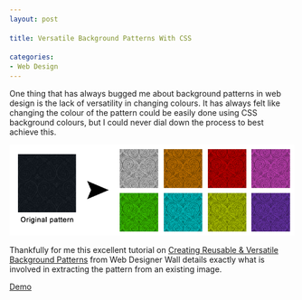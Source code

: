 ```yaml
---
layout: post

title: Versatile Background Patterns With CSS

categories:
- Web Design
---
```


One thing that has always bugged me about background patterns in web design is the lack of versatility in changing colours. It has always felt like changing the colour of the pattern could be easily done using CSS background colours, but I could never dial down the process to best achieve this.

![Versatile Background Patterns](/demos/versatile-background-images/preview.png)

Thankfully for me this excellent tutorial on [Creating Reusable & Versatile Background Patterns](http://webdesignerwall.com/tutorials/creating-reusable-versatile-background-patterns) from Web Designer Wall details exactly what is involved in extracting the pattern from an existing image.

<a href="/demos/versatile-background-images/" class="btn">Demo</a>